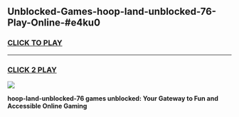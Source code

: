 
## Unblocked-Games-hoop-land-unblocked-76-Play-Online-#e4ku0
<h3>
<a href="https://premium.freeplayer.one?title=hoop-land-unblocked-76&ref=24F">CLICK TO PLAY</a></h3>
<hr>

<h3>
<a href="https://premium.freeplayer.one?title=hoop-land-unblocked-76&ref=24F">CLICK 2 PLAY</a>
  
</h3>

<a href="https://premium.freeplayer.one?title=hoop-land-unblocked-76&ref=24F/"><img src="https://clearcache.store/games.png"></a>


**hoop-land-unblocked-76 games unblocked: Your Gateway to Fun and Accessible Online Gaming**

